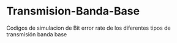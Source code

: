 # Transmision-Banda-Base
Codigos de simulacion de Bit error rate de los diferentes tipos de transmisión banda base
